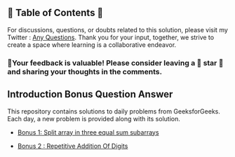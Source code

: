 ## 📜 Table of Contents 📜

For discussions, questions, or doubts related to this solution, please visit my Twitter : [Any Questions](https://x.com/Sangram87661527?s=08 ). Thank you for your input, together, we strive to create a space where learning is a collaborative endeavor.

### 🔮Your feedback is valuable! Please consider leaving a 🌟 star 🌟 and sharing your thoughts in the comments.



## Introduction Bonus Question Answer

This repository contains solutions to daily problems from GeeksforGeeks. Each day, a new problem is provided along with its solution.


- [Bonus 1: Split array in three equal sum subarrays](https://github.com/Sangram03/160DaysGFG/blob/main/bonus/bonus01Logic.md)

- [Bonus 2 : Repetitive Addition Of Digits](https://github.com/Sangram03/160DaysGFG/blob/main/bonus/bonus02Logic.md)
